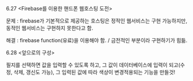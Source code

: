 6.27 <Firebase를 이용한 핸드폰 웹호스팅 도전>

문제 : firebase가 기본적으로 제공하는 호스팅은 정적인 웹서비스는 구현 가능하지만, 동적인 웹서비스는 구현하지 못한다고 함.

해결 : firebase function(유료)을 이용해야 함. / 금전적인 부분이라 구현하기가 힘듦.

6.28 <앞으로의 구성>

필지를 선택하면 값을 입력할 수 있도록 하고,
그 값이 데이터베이스에 입력이 되고(수정, 삭제, 갱신도 가능),
그 입력된 값에 따라 색상이 변경적용되는 기능을 만들것!
